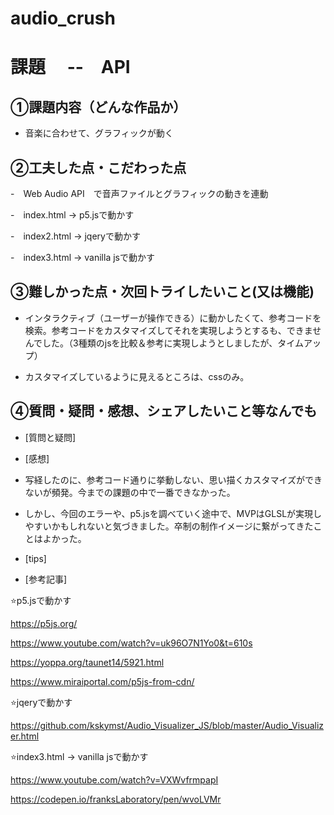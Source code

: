 # audio_crush

# 課題　 --　API

## ①課題内容（どんな作品か）

- 音楽に合わせて、グラフィックが動く
  
## ②工夫した点・こだわった点

-　Web Audio API　で音声ファイルとグラフィックの動きを連動

-　index.html → p5.jsで動かす

-　index2.html → jqeryで動かす

-　index3.html → vanilla jsで動かす


## ③難しかった点・次回トライしたいこと(又は機能)

- インタラクティブ（ユーザーが操作できる）に動かしたくて、参考コードを検索。参考コードをカスタマイズしてそれを実現しようとするも、できませんでした。（3種類のjsを比較＆参考に実現しようとしましたが、タイムアップ）

- カスタマイズしているように見えるところは、cssのみ。

## ④質問・疑問・感想、シェアしたいこと等なんでも

- [質問と疑問]
   
- [感想]

- 写経したのに、参考コード通りに挙動しない、思い描くカスタマイズができないが頻発。今までの課題の中で一番できなかった。
- しかし、今回のエラーや、p5.jsを調べていく途中で、MVPはGLSLが実現しやすいかもしれないと気づきました。卒制の制作イメージに繋がってきたことはよかった。

- [tips]

- [参考記事]

⭐️p5.jsで動かす

https://p5js.org/

https://www.youtube.com/watch?v=uk96O7N1Yo0&t=610s

https://yoppa.org/taunet14/5921.html

https://www.miraiportal.com/p5js-from-cdn/


⭐️jqeryで動かす

https://github.com/kskymst/Audio_Visualizer_JS/blob/master/Audio_Visualizer.html


⭐️index3.html → vanilla jsで動かす

https://www.youtube.com/watch?v=VXWvfrmpapI

https://codepen.io/franksLaboratory/pen/wvoLVMr

